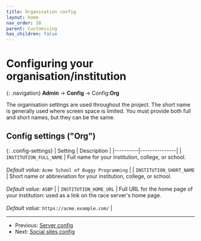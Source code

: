 ```yaml
---
title: Organisation config
layout: home
nav_order: 30
parent: Customising
has_children: false
---
```



# Configuring your organisation/institution

{: .navigation}
**Admin** → **Config** → Config:**Org**

The organisation settings are used throughout the project. The short name is
generally used where screen space is limited. You must provide both full and
short names, but they can be the same.






## Config settings ("Org")

{: .config-settings}
| Setting  | Description   |
|----------|---------------|
| `INSTITUTION_FULL_NAME` | Full name for your institution, college, or school.  <br><br> _Default value:_ `Acme School of Buggy Programming` |
| `INSTITUTION_SHORT_NAME` | Short name or abbreviation for your institution, college, or school.  <br><br> _Default value:_ `ASBP` |
| `INSTITUTION_HOME_URL` | Full URL for the home page of your institution: used as a link on the race server's home page.  <br><br> _Default value:_ `https://acme.example.com/` |


---
* Previous: [Server config](server)
* Next: [Social sites config](social)